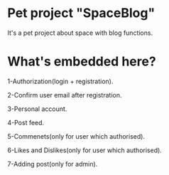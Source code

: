 # Pet project "SpaceBlog"
It's a pet project about space with blog functions.
# What's embedded here?
1-Authorization(login + registration).

2-Confirm user email after registration.

3-Personal account.

4-Post feed.

5-Commenets(only for user which authorised).

6-Likes and Dislikes(only for user which authorised).

7-Adding post(only for admin).
